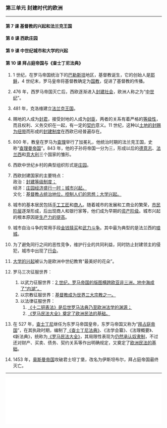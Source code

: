 ### 第三单元 封建时代的欧洲

---

#### 第 7 课 基督教的兴起和法兰克王国

#### 第 8 课 西欧庄园

#### 第 9 课 中世纪城市和大学的兴起

#### 第 10 课 拜占庭帝国与《查士丁尼法典》

1. 1 世纪，在罗马帝国统治下的<u>巴勒斯坦</u>地区，基督教诞生，它的创始人是<u>耶稣</u>，4 世纪末，罗马皇帝将基督教确定为<u>国教</u>，促进了基督教的传播。

2. 476 年，西罗马帝国灭亡后，西欧逐渐进入<u>封建社会</u>，欧洲人称之为“<u>中世纪</u>”。

3. 481 年，克洛维建立<u>法兰克王国</u>。

4. 赐地的人成为<u>封君</u>，接受封地的人成为<u>封臣</u>，两者的关系有着严格的<u>等级性</u>，而且权利、义务交织在一起，有一定的<u>契约</u>意义。11 世纪，这种以<u>土地的封赐为纽带</u>而形成的<u>封建制度</u>在西欧已经普遍存在。

5. 800 年，教皇在罗马为<u>查理</u>举行了加冕礼，他统治时期的法兰克王国，史称“<u>查理曼帝国</u>”。843 年，他的子孙将帝国一分为三，形成以后的<u>德意志</u>、<u>法兰西</u>和<u>意大利</u>三个国家的雏形。

6. 西欧中世纪乡村的典型组织形式是<u>庄园</u>。

7. 西欧封建国家的主要特点：<br>
   政治：<u>封建等级制度；</u><br>
   经济：<u>庄园经济盛行一时；城市兴起。</u><br>
   文化：<u>基督教占统治地位，控制人们的思想；大学兴起。</u>

8. 城市的基本居民包括<u>手工工匠</u>和<u>商人</u>。随着城市的发展和工商业的繁荣，<u>市民阶层</u>逐渐形成，后出现商人和银行家等，他们成为早期的<u>资产阶级</u>。城市兴起的根本原因是<u>生产力的提高</u>。

9. 城市自治斗争的常用手段<u>金钱赎买</u>和<u>武力斗争</u>。其中最为典型的是法兰西的<u>琅城</u>。

10. 为了避免同行之间的恶性竞争，维护行业的共同利益，同时防止封建领主的侵犯，城市中出现了<u>行会</u>。

11. <u>大学的兴起</u>被认为是欧洲中世纪教育“最美好的花朵”。

12. 罗马三次征服世界：

    1. 以武力征服世界：<u>2 世纪，罗马帝国的版图横跨欧亚非三洲，地中海成了“内湖”。</u>
    2. 以宗教征服世界：<u>基督教成为世界三大宗教之一。</u>
    3. 以法律征服世界：
        1. <u>《十二铜表法》是后世罗马法典乃至欧洲法学的渊源；</u>
        2. <u>《罗马民法大全》奠定了欧洲民法的基础。</u>

13. 在 527 年，<u>查士丁尼</u>继任为东罗马帝国皇帝，东罗马帝国又称为“<u>拜占庭帝国</u>”，在其执政时期，编制了<u>《查士丁尼法典》</u>、《法学会纂》、《法理概要》、《新法典》，统称为<u>《罗马民法大全》</u>，其局限性表现为<u>仍然承认奴隶制</u>，不过还对财产、买卖、债务、契约关系等作出明确规定，又奠定了<u>欧洲民法的基础</u>。

14. 1453 年，<u>奥斯曼帝国</u>攻破君士坦丁堡，改名为伊斯坦布尔，拜占庭帝国最终灭亡。

---

<iframe src="/assets/summaries-blank/hw-3-1.pdf" frameborder="0" width="100%" type="application/pdf"></iframe>
